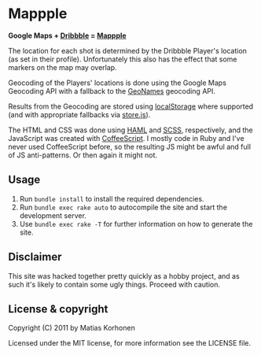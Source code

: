 # Mappple

**Google Maps +  [Dribbble][dribbble] = [Mappple](http://mappple.matiaskorhonen.fi)**

The location for each shot is determined by the Dribbble Player's
location (as set in their profile). Unfortunately this also has the
effect that some markers on the map may overlap.

Geocoding of the Players' locations is done using the Google Maps
Geocoding API with a fallback to the [GeoNames][geonames] geocoding
API.

Results from the Geocoding are stored using [localStorage][storage]
where supported (and with appropriate fallbacks via
[store.js][storejs]).

The HTML and CSS was done using [HAML][haml] and [SCSS][scss],
respectively, and the JavaScript was created with
[CoffeeScript][cs]. I mostly code in Ruby and I've never used
CoffeeScript before, so the resulting JS might be awful and full of JS
anti-patterns. Or then again it might not.

[cs]: http://coffeescript.org/
[dribbble]: http://dribbble.com/
[geonames]: http://www.geonames.org/
[haml]: http://haml-lang.com/
[scss]: http://sass-lang.com/
[storage]: https://developer.mozilla.org/en/dom/storage#localStorage
[storejs]: https://github.com/marcuswestin/store.js

## Usage

1. Run `bundle install` to install the required dependencies.
2. Run `bundle exec rake auto` to autocompile the site and start the development server.
3. Use `bundle exec rake -T` for further information on how to generate the site.

## Disclaimer

This site was hacked together pretty quickly as a hobby project, and as such
it's likely to contain some ugly things. Proceed with caution.

## License & copyright

Copyright (C) 2011 by Matias Korhonen

Licensed under the MIT license, for more information see the LICENSE file.
